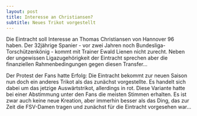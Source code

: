 ```yaml
---
layout: post
title: Interesse an Christiansen?
subtitle: Neues Trikot vorgestellt
---
```


Die Eintracht soll Interesse an Thomas Christiansen von Hannover 96 haben. Der 32jährige Spanier - vor zwei Jahren noch Bundesliga-Torschützenkönig - kommt mit Trainer Ewald Lienen nicht zurecht. Neben der ungewissen Ligazugehörigkeit der Eintracht sprechen aber die finanziellen Rahmenbedingungen gegen diesen Transfer...

Der Protest der Fans hatte Erfolg: Die Eintracht bekommt zur neuen Saison nun doch ein anderes Trikot als das zunächst vorgestellte. Es handelt sich dabei um das jetzige Auswärtstrikot, allerdings in rot. Diese Variante hatte bei einer Abstimmung unter den Fans die meisten Stimmen erhalten. Es ist zwar auch keine neue Kreation, aber immerhin besser als das Ding, das zur Zeit die FSV-Damen tragen und zunächst für die Eintracht vorgesehen war...
